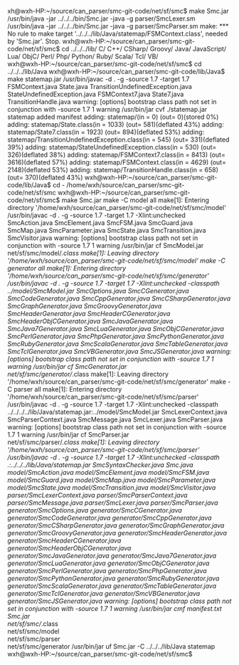 xh@wxh-HP:~/source/can_parser/smc-git-code/net/sf/smc$ make Smc.jar
/usr/bin/java -jar ../../../bin/Smc.jar -java -g parser/SmcLexer.sm
/usr/bin/java -jar ../../../bin/Smc.jar -java -g parser/SmcParser.sm
make: *** No rule to make target '../../../lib/Java/statemap/FSMContext.class', needed by 'Smc.jar'.  Stop.
wxh@wxh-HP:~/source/can_parser/smc-git-code/net/sf/smc$ cd ../../../lib/
C/          C++/        CSharp/     Groovy/     Java/       JavaScript/ Lua/        ObjC/       Perl/       Php/        Python/     Ruby/       Scala/      Tcl/        VB/         
wxh@wxh-HP:~/source/can_parser/smc-git-code/net/sf/smc$ cd ../../../lib/Java
wxh@wxh-HP:~/source/can_parser/smc-git-code/lib/Java$ make statemap.jar
/usr/bin/javac -d . -g -source 1.7 -target 1.7 FSMContext.java State.java TransitionUndefinedException.java StateUndefinedException.java FSMContext7.java State7.java TransitionHandle.java
warning: [options] bootstrap class path not set in conjunction with -source 1.7
1 warning
/usr/bin/jar cvf ./statemap.jar statemap
added manifest
adding: statemap/(in = 0) (out= 0)(stored 0%)
adding: statemap/State.class(in = 1033) (out= 581)(deflated 43%)
adding: statemap/State7.class(in = 1923) (out= 894)(deflated 53%)
adding: statemap/TransitionUndefinedException.class(in = 545) (out= 331)(deflated 39%)
adding: statemap/StateUndefinedException.class(in = 530) (out= 326)(deflated 38%)
adding: statemap/FSMContext7.class(in = 8413) (out= 3616)(deflated 57%)
adding: statemap/FSMContext.class(in = 4629) (out= 2148)(deflated 53%)
adding: statemap/TransitionHandle.class(in = 658) (out= 370)(deflated 43%)
wxh@wxh-HP:~/source/can_parser/smc-git-code/lib/Java$ cd -
/home/wxh/source/can_parser/smc-git-code/net/sf/smc
wxh@wxh-HP:~/source/can_parser/smc-git-code/net/sf/smc$ make Smc.jar
make -C model all
make[1]: Entering directory '/home/wxh/source/can_parser/smc-git-code/net/sf/smc/model'
/usr/bin/javac -d . -g -source 1.7 -target 1.7 -Xlint:unchecked SmcAction.java SmcElement.java SmcFSM.java SmcGuard.java SmcMap.java SmcParameter.java SmcState.java SmcTransition.java SmcVisitor.java
warning: [options] bootstrap class path not set in conjunction with -source 1.7
1 warning
/usr/bin/jar cf SmcModel.jar \
		net/sf/smc/model/*.class
make[1]: Leaving directory '/home/wxh/source/can_parser/smc-git-code/net/sf/smc/model'
make -C generator all
make[1]: Entering directory '/home/wxh/source/can_parser/smc-git-code/net/sf/smc/generator'
/usr/bin/javac -d . -g -source 1.7 -target 1.7 -Xlint:unchecked -classpath ../model/SmcModel.jar SmcOptions.java SmcCGenerator.java SmcCodeGenerator.java SmcCppGenerator.java SmcCSharpGenerator.java SmcGraphGenerator.java SmcGroovyGenerator.java SmcHeaderGenerator.java SmcHeaderCGenerator.java SmcHeaderObjCGenerator.java SmcJavaGenerator.java SmcJava7Generator.java SmcLuaGenerator.java SmcObjCGenerator.java SmcPerlGenerator.java SmcPhpGenerator.java SmcPythonGenerator.java SmcRubyGenerator.java SmcScalaGenerator.java SmcTableGenerator.java SmcTclGenerator.java SmcVBGenerator.java SmcJSGenerator.java
warning: [options] bootstrap class path not set in conjunction with -source 1.7
1 warning
/usr/bin/jar cf SmcGenerator.jar \
		net/sf/smc/generator/*.class
make[1]: Leaving directory '/home/wxh/source/can_parser/smc-git-code/net/sf/smc/generator'
make -C parser all
make[1]: Entering directory '/home/wxh/source/can_parser/smc-git-code/net/sf/smc/parser'
/usr/bin/javac -d . -g -source 1.7 -target 1.7 -Xlint:unchecked -classpath ../../../../lib/Java/statemap.jar:../model/SmcModel.jar SmcLexerContext.java SmcParserContext.java SmcMessage.java SmcLexer.java SmcParser.java
warning: [options] bootstrap class path not set in conjunction with -source 1.7
1 warning
/usr/bin/jar cf SmcParser.jar \
		net/sf/smc/parser/*.class
make[1]: Leaving directory '/home/wxh/source/can_parser/smc-git-code/net/sf/smc/parser'
/usr/bin/javac -d . -g -source 1.7 -target 1.7 -Xlint:unchecked -classpath .:../../../lib/Java/statemap.jar SmcSyntaxChecker.java Smc.java model/SmcAction.java model/SmcElement.java model/SmcFSM.java model/SmcGuard.java model/SmcMap.java model/SmcParameter.java model/SmcState.java model/SmcTransition.java model/SmcVisitor.java parser/SmcLexerContext.java parser/SmcParserContext.java parser/SmcMessage.java parser/SmcLexer.java parser/SmcParser.java generator/SmcOptions.java generator/SmcCGenerator.java generator/SmcCodeGenerator.java generator/SmcCppGenerator.java generator/SmcCSharpGenerator.java generator/SmcGraphGenerator.java generator/SmcGroovyGenerator.java generator/SmcHeaderGenerator.java generator/SmcHeaderCGenerator.java generator/SmcHeaderObjCGenerator.java generator/SmcJavaGenerator.java generator/SmcJava7Generator.java generator/SmcLuaGenerator.java generator/SmcObjCGenerator.java generator/SmcPerlGenerator.java generator/SmcPhpGenerator.java generator/SmcPythonGenerator.java generator/SmcRubyGenerator.java generator/SmcScalaGenerator.java generator/SmcTableGenerator.java generator/SmcTclGenerator.java generator/SmcVBGenerator.java generator/SmcJSGenerator.java
warning: [options] bootstrap class path not set in conjunction with -source 1.7
1 warning
/usr/bin/jar cmf manifest.txt Smc.jar \
		net/sf/smc/*.class \
		net/sf/smc/model \
		net/sf/smc/parser \
		net/sf/smc/generator
/usr/bin/jar uf Smc.jar -C ../../../lib/Java statemap
wxh@wxh-HP:~/source/can_parser/smc-git-code/net/sf/smc$ 

